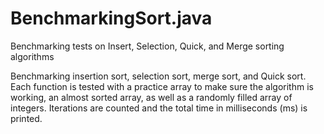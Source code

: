 # BenchmarkingSort.java
Benchmarking tests on Insert, Selection, Quick, and Merge sorting algorithms

Benchmarking insertion sort, selection sort, merge sort,
and Quick sort. Each function is tested with a practice array
to make sure the algorithm is working, an almost sorted array, 
as well as a randomly filled array of integers. Iterations are
counted and the total time in milliseconds (ms) is printed.
